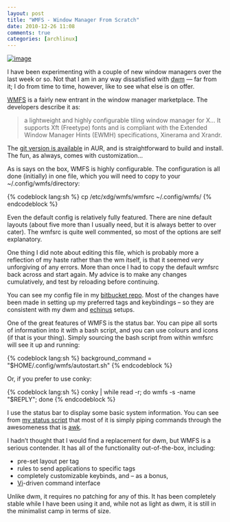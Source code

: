 ```yaml
---
layout: post
title: "WMFS - Window Manager From Scratch"
date: 2010-12-26 11:08
comments: true
categories: [archlinux]
---
```

[![image](http://dl.dropbox.com/u/261312/Blog-images/wmfs.png)](http://www.flickr.com/photos/jasonwryan/5289976238/lightbox/ "Screenshot on Flickr")

I have been experimenting with a couple of new window managers over the
last week or so. Not that I am in any way dissatisfied with
[dwm](http://dwm.suckless.org/ "suckless page for dwm") — far from it; I
do from time to time, however, like to see what else is on offer.

[WMFS](http://wmfs.info/projects/wmfs "WMFS homepage") is a fairly new
entrant in the window manager marketplace. The developers describe it
as:

> a lightweight and highly configurable tiling window manager for X… It
> supports Xft (Freetype) fonts and is compliant with the Extended
> Window Manager Hints (EWMH) specifications, Xinerama and Xrandr.

The [git version is available](http://aur.archlinux.org/packages.php?ID=26924 "AUR page") in
AUR, and is straightforward to build and install. The fun, as always,
comes with customization…

As is says on the box, WMFS is highly configurable. The configuration is
all done (initially) in one file, which you will need to copy to your
<span class="file">~/.config/wmfs/directory</span>:

{% codeblock lang:sh %}
cp /etc/xdg/wmfs/wmfsrc ~/.config/wmfs/
{% endcodeblock %}

Even the default config is relatively fully featured. There are nine
default layouts (about five more than I usually need, but it is always
better to over cater). The <span class="file">wmfsrc</span> is quite well 
commented, so most of the options are self explanatory.

One thing I did note about editing this file, which is probably more a
reflection of my haste rather than the wm itself, is that it seemed
*very* unforgiving of any errors. More than once I had to copy the
default wmfsrc back across and start again. My advice is to make any
changes cumulatively, and test by reloading before continuing.

You can see my config file in my 
[bitbucket repo](https://bitbucket.org/jasonwryan/eeepc/src/36ae3d14507b/.config/wmfs/wmfsrc "Mercurial repository for EeePC").
Most of the changes have been made in setting up my preferred tags and
keybindings – so they are consistent with my dwm and
[echinus](http://plhk.ru/ "Echinus window manager home") setups.

One of the great features of WMFS is the status bar. You can pipe all
sorts of information into it with a bash script, and you can use colours
and icons (if that is your thing). Simply sourcing the bash script from
within wmfsrc will see it up and running:

{% codeblock lang:sh %}
background_command = "$HOME/.config/wmfs/autostart.sh"
{% endcodeblock %}

Or, if you prefer to use conky:

{% codeblock lang:sh %}
conky | while read -r; do wmfs -s -name "$REPLY"; done
{% endcodeblock %}

I use the status bar to display some basic system information. You can
see from 
[my status script](https://bitbucket.org/jasonwryan/eeepc/src/36ae3d14507b/Scripts/wmfs-status "Script in bitbucket repo")
that most of it is simply piping commands through the awesomeness that
is [awk](http://awk.info/ "Awk Community Portal").

I hadn’t thought that I would find a replacement for dwm, but WMFS is a
serious contender. It has all of the functionality out-of-the-box,
including:

-   pre-set layout per tag
-   rules to send applications to specific tags
-   completely customizable keybinds, and – as a bonus,
-   [Vi](http://en.wikipedia.org/wiki/Vi "Wikipedia page")-driven
    command interface

Unlike dwm, it requires no patching for any of this. It has been
completely stable while I have been using it and, while not as light as
dwm, it is still in the minimalist camp in terms of size.
